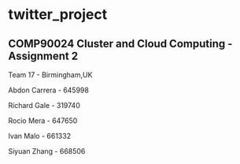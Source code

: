 # twitter_project
COMP90024 Cluster and Cloud Computing - Assignment 2
-------------------------------------------------------

Team 17 - Birmingham,UK

Abdon Carrera - 645998

Richard Gale - 319740

Rocio Mera - 647650

Ivan Malo - 661332

Siyuan Zhang - 668506



